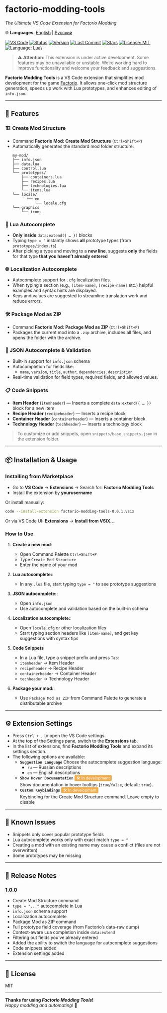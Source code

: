 
# factorio-modding-tools  
_The Ultimate VS Code Extension for Factorio Modding_

🌐 **Languages**: [English](README.md) | [Русский](README.ru.md)

[![VS Code](https://img.shields.io/badge/VSCODE-Extension-blue?logo=visualstudiocode)](https://marketplace.visualstudio.com/)
[![Status](https://img.shields.io/badge/status-in--development-yellow)](https://github.com/Guns-lingers/factorio-modding-tools)
[![Version](https://img.shields.io/badge/version-1.0.0--beta.1-blue)](https://github.com/Guns-lingers/factorio-modding-tools/releases)
[![Last Commit](https://img.shields.io/github/last-commit/Guns-lingers/factorio-modding-tools)](https://github.com/Guns-lingers/factorio-modding-tools/commits)
[![Stars](https://img.shields.io/github/stars/Guns-lingers/factorio-modding-tools?style=social)](https://github.com/Guns-lingers/factorio-modding-tools/stargazers)
[![License: MIT](https://img.shields.io/badge/license-MIT-green.svg)](https://opensource.org/licenses/MIT)
[![Language: Lua](https://img.shields.io/badge/language-Lua-blue.svg)](https://www.lua.org/)\
<!-- [![Join our Discord server](https://invidget.switchblade.xyz/W9DMUwKhv7)](https://discord.gg/W9DMUwKhv7) -->


> ⚠️ **Attention**: This extension is under active development. Some features may be unavailable or unstable. We’re working hard to improve functionality and welcome your feedback and suggestions.

**Factorio Modding Tools** is a VS Code extension that simplifies mod development for the game [Factorio](https://factorio.com/).
It allows one-click mod structure generation, speeds up work with Lua prototypes, and enhances editing of `info.json`.

---

## 🚀 Features

### 🏗️ Create Mod Structure
- Command **Factorio Mod: Create Mod Structure** (`Ctrl+Shift+P`)
- Automatically generates the standard mod folder structure:
  ```
  my-mod/
  ├── info.json
  ├── data.lua
  ├── control.lua
  └── prototypes/
      ├── containers.lua
      ├── recipes.lua
      ├── technologies.lua
      └── items.lua
  └── locale/
        └── en
            └── locale.cfg
  └── graphics
      └── icons
  ```

### 🤠 Lua Autocomplete
- **Only inside** `data:extend({ … })` blocks  
- Typing `type = "` instantly shows **all** prototype types (from `prototypes/index.ts`)  
- After picking a type and moving to a **new line**, suggests **only** the fields for that type **that you haven’t already entered**  

### 🌐 Localization Autocomplete
- Autocomplete support for `.cfg` localization files.
- When typing a section (e.g., `[item-name]`, `[recipe-name]` etc.) helpful examples and syntax hints are displayed.
- Keys and values are suggested to streamline translation work and reduce errors.

### 🛠️ Package Mod as ZIP
- Command **Factorio Mod: Package Mod as ZIP** (`Ctrl+Shift+P`)
- Packages the current mod into a `.zip` archive, includes all files, and opens the folder with the archive.

### 📝 JSON Autocomplete & Validation
- Built-in support for `info.json` schema
- Autocompletion for fields like:
  - `name`, `version`, `title`, `author`, `dependencies`, `description`
- Real-time validation for field types, required fields, and allowed values.

### 📋 Code Snippets
- **Item Header** (`itemheader`) — Inserts a complete `data:extend({ … })` block for a new item
- **Recipe Header** (`recipeheader`) — Inserts a recipe block
- **Container Header** (`containerheader`) — Inserts a container block
- **Technology Header** (`techheader`) — Inserts a technology block

> To customize or add snippets, open `snippets/base_snippets.json` in the extension folder.

---

## 📦 Installation & Usage

### Installing from Marketplace

- Go to **VS Code** → **Extensions** → Search for: **Factorio Modding Tools**
- Install the extension by **yourusername**

Or install manually:
```bash
code --install-extension factorio-modding-tools-0.0.1.vsix
```

Or via VS Code UI:
**Extensions** → **Install from VSIX...**



### How to Use

1. **Create a new mod**:
   - Open Command Palette `Ctrl+Shift+P`
   - Type  `Create Mod Structure`
   - Enter the name of your mod

2. **Lua autocomplete:**:
   - In any `.lua` file, start typing `type = "` to see prototype suggestions

3. **JSON autocomplete:**:
   - Open `info.json`
   - Use autocomplete and validation based on the built-in schema

4. **Localization autocomplete:**:
   - Open `locale.cfg` or other localization files
   - Start typing section headers like `[item-name]`, and get key suggestions with syntax tips

5. **Code Snippets**
   - In a Lua file, type a snippet prefix and press `Tab`:
   - `itemheader` → Item Header
   - `recipeheader` → Recipe Header
   - `containerheader` → Container Header
   - `techheader` → Technology Header

6. **Package your mod:**:
   - Use `Package Mod as ZIP` from Command Palette to generate a distributable archive

---

## ⚙ Extension Settings

- Press `Ctrl + ,` to open the VS Code settings.
- At the top of the Settings pane, switch to the **Extensions** tab.
- In the list of extensions, find **Factorio Modding Tools** and expand its settings section.
- The following options are available:
   - **`Suggestion Language`**
      Choose the autocomplete suggestion language:
      - `ru` — Russian descriptions
      - `en` — English descriptions
   - **`Show Hover Documentation`** <span style="background:#f0ad4e;color:#fff;padding:2px 6px;border-radius:4px;font-size:0.9em;">🛠️ In development</span>  
      Show documentation in hover tooltips (`true`/`false`, default: `true`).
   - **`Custom Keybindings`** <span style="background:#f0ad4e;color:#fff;padding:2px 6px;border-radius:4px;font-size:0.9em;">🛠️ In development</span>  
      Keybinding for the Create Mod Structure command. Leave empty to disable

---

## 🐞 Known Issues

- Snippets only cover popular prototype fields
- Lua autocomplete works only with exact match `type = "`
- Creating a mod with an existing name may cause a conflict (files are not overwritten)
- Some prototypes may be missing
---


## 📝 Release Notes

### 1.0.0
- Create Mod Structure command
- `type = "..."` autocomplete in Lua
- `info.json` schema support
- Localization autocomplete
- Package Mod as ZIP command
- Full prototype field coverage (from Factorio’s data-raw dump)
- Context-aware Lua completion inside `data:extend`
- Filtering out fields you’ve already entered
- Added the ability to switch the language for autocomplete suggestions
- Code snippets added
- Extension settings added

---

## 📂 License

MIT

---

**Thanks for using _Factorio Modding Tools_!**  
_Happy modding and automating!_ 🤖
